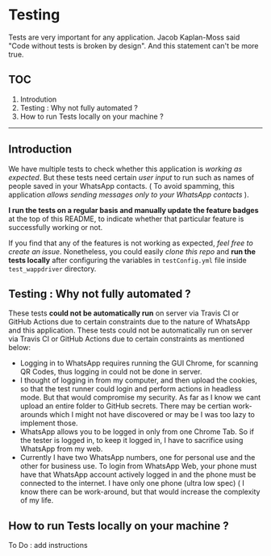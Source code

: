 # Testing 


Tests are very important for any application. Jacob Kaplan-Moss said "Code without tests is broken by design". And this statement can't be more true.

## TOC 

1. Introdution
2. Testing : Why not fully automated ?
3. How to run Tests locally on your machine ?
---

## Introduction
We have multiple tests to check whether this application is _working as expected_. But these tests need certain _user input_ to run such as names of people saved in your WhatsApp contacts. ( To avoid spamming, this application *allows sending messages only to your WhatsApp contacts* ).

__I run the tests on a regular basis and manually update the feature badges__ at the top of this README, to indicate whether that particular feature is successfully working or not. 

If you find that any of the features is not working as expected, _feel free to create an issue_. Nonetheless, you could easily *clone this repo* and **run the tests locally** after configuring the variables in `testConfig.yml` file inside `test_wappdriver` directory. 


## Testing : Why not fully automated ?

These tests __could not be automatically run__ on server via Travis CI or GitHub Actions due to certain constraints due to the nature of WhatsApp and this application. 
These tests could not be automatically run on server via Travis CI or GitHub Actions due to certain constraints as mentioned below:


- Logging in to WhatsApp requires running the GUI Chrome, for scanning QR Codes, thus logging in could not be done in server.
- I thought of logging in from my computer, and then upload the cookies, so that the test runner could login and perform actions in headless mode. But that would compromise my security. As far as I know we cant upload an entire folder to GitHub secrets. There may be certian work-arounds which I might not have discovered or may be I was too lazy to implement those.
- WhatsApp allows you to be logged in only from one Chrome Tab. So if the tester is logged in, to keep it logged in, I have to sacrifice using WhatsApp from my web.
- Currently I have two WhatsApp numbers, one for personal use and the other for business use. To login from WhatsApp Web, your phone must have that WhatsApp account actively logged in and the phone must be connected to the internet. I have only one phone (ultra low spec) ( I know there can be work-around, but that would increase the complexity of my life.




## How to run Tests locally on your machine ?

To Do : add instructions

